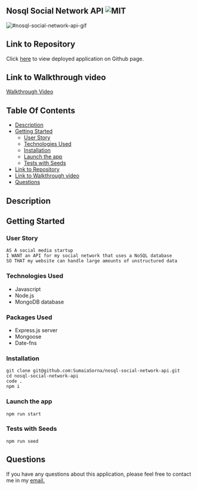 ## Nosql Social Network API ![MIT](https://img.shields.io/static/v1?label=MIT&message=License&color=maroon)

![#nosql-social-network-api-gif](./assets/gif/#)

## Link to Repository

Click [here](#) to view deployed application on Github page.

## Link to Walkthrough video

<a href="#">Walkthrough Video</a>

## Table Of Contents

- [Description](#description)
- [Getting Started](#getting-started)
  - [User Story](#user-story)
  - [Technologies Used](#technologies-used)
  - [Installation](#installation)
  - [Launch the app](#launch-the-app)
  - [Tests with Seeds](#tests-with-seeds)
- [Link to Repository](#link-to-repository)
- [Link to Walkthrough video](#link-to-walkthrough-video)
- [Questions](#questions)

## Description

## Getting Started

### User Story

```
AS A social media startup
I WANT an API for my social network that uses a NoSQL database
SO THAT my website can handle large amounts of unstructured data

```

### Technologies Used

- Javascript
- Node.js
- MongoDB database

### Packages Used

- Express.js server
- Mongoose
- Date-fns

### Installation

```
git clone git@github.com:SumaiaSorna/nosql-social-network-api.git
cd nosql-social-network-api
code .
npm i
```

### Launch the app

```
npm run start
```

### Tests with Seeds

```
npm run seed
```

## Questions

If you have any questions about this application, please feel free to contact me in my <a href="mailto:sorna.sumaia@gmail.com">email.</a>
